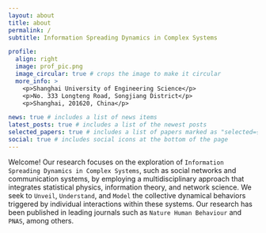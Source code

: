 ```yaml
---
layout: about
title: about
permalink: /
subtitle: Information Spreading Dynamics in Complex Systems

profile:
  align: right
  image: prof_pic.png
  image_circular: true # crops the image to make it circular
  more_info: >
    <p>Shanghai University of Engineering Science</p>
    <p>No. 333 Longteng Road, Songjiang District</p>
    <p>Shanghai, 201620, China</p>

news: true # includes a list of news items
latest_posts: true # includes a list of the newest posts
selected_papers: true # includes a list of papers marked as "selected={true}"
social: true # includes social icons at the bottom of the page
---
```


Welcome! Our research focuses on the exploration of `Information Spreading Dynamics in Complex Systems`, such as social networks and communication systems, by employing a multidisciplinary approach that integrates statistical physics, information theory, and network science. We seek to `Unveil`, `Understand`, and `Model` the collective dynamical behaviors triggered by individual interactions within these systems. Our research has been published in leading journals such as `Nature Human Behaviour` and `PNAS`, among others.
